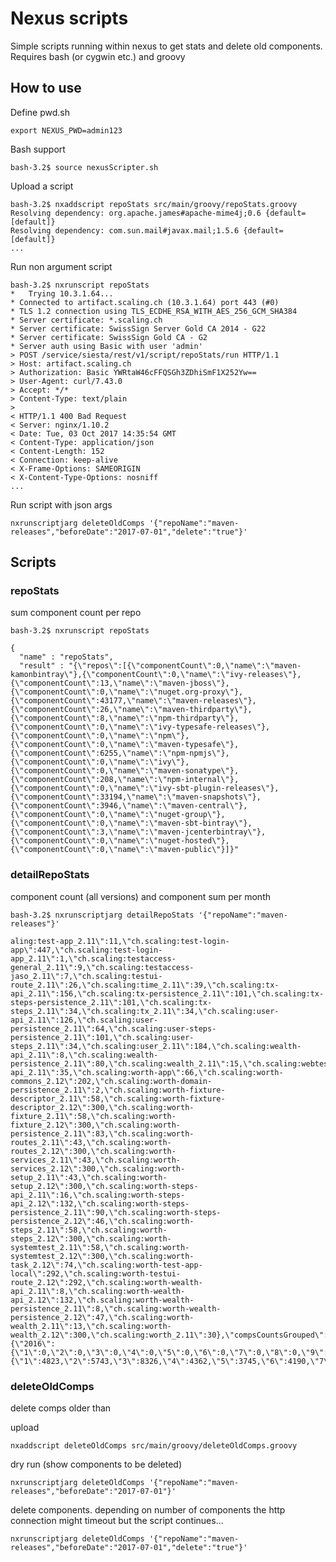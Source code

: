 Nexus scripts
=============
Simple scripts running within nexus to get stats and delete old components.
Requires bash (or cygwin etc.) and groovy


How to use
----------
Define pwd.sh 

    export NEXUS_PWD=admin123

Bash support

    bash-3.2$ source nexusScripter.sh 
    
Upload a script
    
    bash-3.2$ nxaddscript repoStats src/main/groovy/repoStats.groovy
    Resolving dependency: org.apache.james#apache-mime4j;0.6 {default=[default]}
    Resolving dependency: com.sun.mail#javax.mail;1.5.6 {default=[default]}
    ...
    
Run non argument script    
    
    bash-3.2$ nxrunscript repoStats
    *   Trying 10.3.1.64...
    * Connected to artifact.scaling.ch (10.3.1.64) port 443 (#0)
    * TLS 1.2 connection using TLS_ECDHE_RSA_WITH_AES_256_GCM_SHA384
    * Server certificate: *.scaling.ch
    * Server certificate: SwissSign Server Gold CA 2014 - G22
    * Server certificate: SwissSign Gold CA - G2
    * Server auth using Basic with user 'admin'
    > POST /service/siesta/rest/v1/script/repoStats/run HTTP/1.1
    > Host: artifact.scaling.ch
    > Authorization: Basic YWRtaW46cFFQSGh3ZDhiSmF1X252Yw==
    > User-Agent: curl/7.43.0
    > Accept: */*
    > Content-Type: text/plain
    > 
    < HTTP/1.1 400 Bad Request
    < Server: nginx/1.10.2
    < Date: Tue, 03 Oct 2017 14:35:54 GMT
    < Content-Type: application/json
    < Content-Length: 152
    < Connection: keep-alive
    < X-Frame-Options: SAMEORIGIN
    < X-Content-Type-Options: nosniff
    ...
    
Run script with json args
    
    nxrunscriptjarg deleteOldComps '{"repoName":"maven-releases","beforeDate":"2017-07-01","delete":"true"}'
    
Scripts
-------

### repoStats 
sum component count per repo

    bash-3.2$ nxrunscript repoStats
    
    {
      "name" : "repoStats",
      "result" : "{\"repos\":[{\"componentCount\":0,\"name\":\"maven-kamonbintray\"},{\"componentCount\":0,\"name\":\"ivy-releases\"},{\"componentCount\":13,\"name\":\"maven-jboss\"},{\"componentCount\":0,\"name\":\"nuget.org-proxy\"},{\"componentCount\":43177,\"name\":\"maven-releases\"},{\"componentCount\":26,\"name\":\"maven-thirdparty\"},{\"componentCount\":8,\"name\":\"npm-thirdparty\"},{\"componentCount\":0,\"name\":\"ivy-typesafe-releases\"},{\"componentCount\":0,\"name\":\"npm\"},{\"componentCount\":0,\"name\":\"maven-typesafe\"},{\"componentCount\":6255,\"name\":\"npm-npmjs\"},{\"componentCount\":0,\"name\":\"ivy\"},{\"componentCount\":0,\"name\":\"maven-sonatype\"},{\"componentCount\":208,\"name\":\"npm-internal\"},{\"componentCount\":0,\"name\":\"ivy-sbt-plugin-releases\"},{\"componentCount\":33194,\"name\":\"maven-snapshots\"},{\"componentCount\":3946,\"name\":\"maven-central\"},{\"componentCount\":0,\"name\":\"nuget-group\"},{\"componentCount\":0,\"name\":\"maven-sbt-bintray\"},{\"componentCount\":3,\"name\":\"maven-jcenterbintray\"},{\"componentCount\":0,\"name\":\"nuget-hosted\"},{\"componentCount\":0,\"name\":\"maven-public\"}]}"


### detailRepoStats
component count (all versions) and component sum per month

    bash-3.2$ nxrunscriptjarg detailRepoStats '{"repoName":"maven-releases"}'
    
    aling:test-app_2.11\":11,\"ch.scaling:test-login-app\":447,\"ch.scaling:test-login-app_2.11\":1,\"ch.scaling:testaccess-general_2.11\":9,\"ch.scaling:testaccess-jaso_2.11\":7,\"ch.scaling:testui-route_2.11\":26,\"ch.scaling:time_2.11\":39,\"ch.scaling:tx-api_2.11\":156,\"ch.scaling:tx-persistence_2.11\":101,\"ch.scaling:tx-steps-persistence_2.11\":101,\"ch.scaling:tx-steps_2.11\":34,\"ch.scaling:tx_2.11\":34,\"ch.scaling:user-api_2.11\":126,\"ch.scaling:user-persistence_2.11\":64,\"ch.scaling:user-steps-persistence_2.11\":101,\"ch.scaling:user-steps_2.11\":34,\"ch.scaling:user_2.11\":184,\"ch.scaling:wealth-api_2.11\":8,\"ch.scaling:wealth-persistence_2.11\":80,\"ch.scaling:wealth_2.11\":15,\"ch.scaling:webtest_2.11\":34,\"ch.scaling:worth-api_2.11\":35,\"ch.scaling:worth-app\":66,\"ch.scaling:worth-commons_2.12\":202,\"ch.scaling:worth-domain-persistence_2.11\":2,\"ch.scaling:worth-fixture-descriptor_2.11\":58,\"ch.scaling:worth-fixture-descriptor_2.12\":300,\"ch.scaling:worth-fixture_2.11\":58,\"ch.scaling:worth-fixture_2.12\":300,\"ch.scaling:worth-persistence_2.11\":83,\"ch.scaling:worth-routes_2.11\":43,\"ch.scaling:worth-routes_2.12\":300,\"ch.scaling:worth-services_2.11\":43,\"ch.scaling:worth-services_2.12\":300,\"ch.scaling:worth-setup_2.11\":43,\"ch.scaling:worth-setup_2.12\":300,\"ch.scaling:worth-steps-api_2.11\":16,\"ch.scaling:worth-steps-api_2.12\":132,\"ch.scaling:worth-steps-persistence_2.11\":90,\"ch.scaling:worth-steps-persistence_2.12\":46,\"ch.scaling:worth-steps_2.11\":58,\"ch.scaling:worth-steps_2.12\":300,\"ch.scaling:worth-systemtest_2.11\":58,\"ch.scaling:worth-systemtest_2.12\":300,\"ch.scaling:worth-task_2.12\":74,\"ch.scaling:worth-test-app-local\":292,\"ch.scaling:worth-testui-route_2.12\":292,\"ch.scaling:worth-wealth-api_2.11\":8,\"ch.scaling:worth-wealth-api_2.12\":132,\"ch.scaling:worth-wealth-persistence_2.11\":8,\"ch.scaling:worth-wealth-persistence_2.12\":47,\"ch.scaling:worth-wealth_2.11\":13,\"ch.scaling:worth-wealth_2.12\":300,\"ch.scaling:worth_2.11\":30},\"compsCountsGrouped\":{\"2016\":{\"1\":0,\"2\":0,\"3\":0,\"4\":0,\"5\":0,\"6\":0,\"7\":0,\"8\":0,\"9\":0,\"10\":0,\"11\":61,\"12\":2674},\"2017\":{\"1\":4823,\"2\":5743,\"3\":8326,\"4\":4362,\"5\":3745,\"6\":4190,\"7\":5065,\"8\":2626,\"9\":6380,\"10\":826,\"11\":0,\"12\":0}}}"

### deleteOldComps
delete comps older than

upload

    nxaddscript deleteOldComps src/main/groovy/deleteOldComps.groovy 

dry run (show components to be deleted)
        
    nxrunscriptjarg deleteOldComps '{"repoName":"maven-releases","beforeDate":"2017-07-01"}'
    
delete components. depending on number of components the http connection might timeout but the script continues...    
    
    nxrunscriptjarg deleteOldComps '{"repoName":"maven-releases","beforeDate":"2017-07-01","delete":"true"}'
